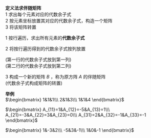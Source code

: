 **定义法求伴随矩阵**  
1 求出每个元素对应的代数余子式  
2 按元素坐标放置其对应的代数余子式，构造一个矩阵  
3 将该矩阵转置  
  
1 按行遍历，求出所有元素的**代数余子式**  
  
2 将按行遍历得到的代数余子式按列放置  
  
(第一行的代数余子式放到第一列)  
(第二行的代数余子式放到第二列)  
  
3 构成一个新的矩阵 $B$ ，称为原方阵 $A$ 的伴随矩阵  
(代数余子式构成矩阵的转置)  
  
**举例**  
$\begin{bmatrix}  
1&1&1\\\ 2&1&3\\\ 1&1&4  
\end{bmatrix}$  
  
$\begin{bmatrix}  
A_{11}=1&A_{12}=-5&A_{13}=1\\\  
A_{21}=-3&A_{22}=3&A_{23}=0\\\  
A_{31}=2&A_{32}=-1&A_{33}=-1  
\end{bmatrix}$  
  
$\begin{bmatrix}  
1&-3&2\\\  
-5&3&-1\\\  
1&0&-1  
\end{bmatrix}$  

